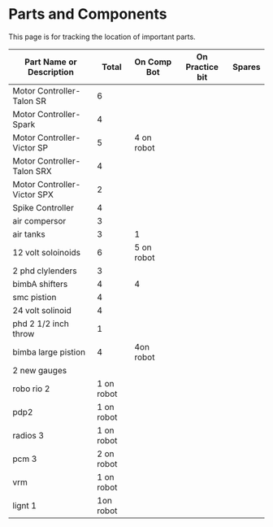 # Parts and Components
This page is for tracking the location of important parts.

| Part Name or Description | Total  | On Comp Bot | On Practice bit | Spares |
-------------------------- | ----- | ------ | --------------- | ------ |
| Motor Controller- Talon SR | 6 |
| Motor Controller- Spark  | 4 |
| Motor Controller- Victor SP | 5 |4 on robot|
| Motor Controller- Talon SRX | 4 |
| Motor Controller- Victor SPX | 2 |
| Spike Controller | 4 |
|air compersor |3|
|air tanks |3|1|
|12 volt soloinoids |6  |5 on robot|
|2 phd clylenders |3|
| bimbA shifters |4|4|
| smc pistion |4 |
|24 volt solinoid |4|
| phd 2 1/2 inch throw |1|
|bimba large pistion|4| 4on robot|
| 2 new gauges|
|robo rio 2|1 on robot|
|pdp2|1 on robot|
|radios 3|1 on robot|
|pcm 3|2 on robot|
|vrm |1 on robot|
|lignt 1| 1on robot|
